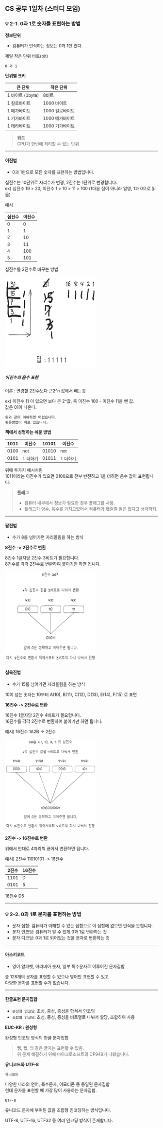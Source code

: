 ## CS 공부 1일차 (스터디 모임)

### 💡 2-1. 0과 1로 숫자를 표현하는 방법 

**정보단위**

- 컴퓨터가 인식하는 정보는 0과 1만 있다.

제일 작은 단위 비트(bit)
```
0 과 1 
```

**단위별 크키**

| 큰 단위          | 작은 단위      |
|---------------|------------|
| 1 바이트 (1byte) | 8비트        |
| 1 킬로바이트       | 1000 바이트   |
| 1 메가바이트       | 1000 킬로바이트 |
| 1 기가바이트       | 1000 메가바이트 |
| 1 테라바이트       | 1000 기가바이트 |

>**워드**\
> CPU가 한번에 처리할 수 있는 단위
---------------------------
#### 이진법

- 0과 1만으로 모든 숫자를 표현하는 방법입니다.

십진수는 10단위로 자리수가 변경, 2진수는 1단위로 변경합니다.\
ex) 십진수 19 > 20, 이진수 1 > 10 > 11 > 100 (1다음 십이 아니라 일영, 1과 0으로 읽음)

예시

| 십진수 | 이진수 |
|--------|--------|
| 0      | 0      |
| 1      | 1      |
| 2      | 10     |
| 3      | 11     |
| 4      | 100    |
| 5      | 101    |

십진수를 2진수로 바꾸는 방법

<img src="img/cs/chapter2/십진수를_2진수로.png" width="300" height="300" alt="">


##### 이진수의 음수 표현

이론 : 변경할 2진수보다 큰2^n 값에서 빼는것

ex) 이진수 11 이 있으면 보다 큰 2^값, 즉 이진수 100 - 이진수 11을 뺀 값.\
값은 01이 나온다.

```
위와 같이 이해하면 어렵습니다.
쉬운방법이 따로 있습니다.
```

**책에서 성명하는 쉬운 방법**

| 1011 | 이진수   | 10101 | 이진수   |
|------|-------|-------|-------|
| 0100 | not   | 01010 | not   |
| 0101 | 1 더하기 | 01011 | 1 더하기 |

위에 두가지 예시처럼\
1011이라는 이진수가 있으면 0100으로 전부 반전하고 1을 더하면 음수 값이 표현됩니다.

>**플래그**
> - 컴퓨터 내부에서 정보가 필요한 경우 플래그를 사용. 
> - 플래그가 양수, 음수를 가지고있어서 컴퓨터가 헷갈릴 일은 없다고 생각하자.
>



-------------------

#### 팔진법

- 수가 8를 넘어가면 자리올림을 하는 방식

**8진수 -> 2진수로 변환**

8진수 1글자당 2진수 3비트가 필요합니다.\
8진수를 각각 2진수로 변환하여 붙이기만 하면 됩니다.

<img src="img/cs/chapter2/8진수.png" width="300" height="300" alt="">




#### 십육진법

- 수가 15를 넘어가면 자리올림을 하는 방식

10이 넘는 숫자는 10부터 A(10), B(11), C(12), D(13), E(14), F(15) 로 표면

**16진수 -> 2진수로 변환**

16진수 1글자당 2진수 4비트가 필요합니다.\
16진수를 각각 2진수로 변환하여 붙이기만 하면 됩니다.


예시) 16진수 1A2B -> 2진수

<img src="img/cs/chapter2/16진수.png" width="300" height="300" alt="">



**2진수 -> 16진수로 변환**

위에서 반대로 4자리씩 끊어서 변환하면 됩니다.

예시) 2진수 11010101 ->  16진수


| 2진수  | 16진수 |
|------|------|
| 1101 | D    |
| 0101   | 5    |

16진수 D5

---------------------

### 💡 2-2. 0과 1로 문자를 표현하는 방법

- 문자 집합: 컴퓨터가 이해할 수 있는 집합으로 이 집합에 없으면 인식을 못힙니다.
- 문자 인코딩: 컴퓨터가 알 수 있게 0과 1로 변환하는 것
- 문자 디코딩: 0과 1로 되어있는 것을 문자로 변환하는 것

--------------------

#### 아스키코드

- 영어 알파벳, 아라비아 숫자, 일부 특수문자로 이루어진 문자집합

총 128개의 문자를 표현할 수 있으나 영어만 표현할 수 있고\
다양한 문자를 표현할 수가 없습니다.

---------------------

#### 한글표현 문자집합

- `완성형 인코딩`: 초성, 중성, 종성을 합쳐서 인코딩
- `조합협 인코딩`: 초성, 중성, 종성을 비트열로 나눠서 할당, 조합하여 사용

**EUC-KR : 완성형**

완성형 인코딩 방식의 한글 문자집합

> 쀍, 쀓, 믜 같은 글자는 표현할 수 없음.\
> 위 문제 해결하기 위해 마아크로소프트의 CP949가 나왔습니다.

**유니코드와 UTF-8**

`유니코드` 

다양한 나라의 언어, 특수문자, 이모티콘 등 통일된 문자집합\
현대 문자를 표현할 때 가장 많이 사용하는 문자집합.

`UTF-8` 

유니코드 문자에 부여된 값을 조합형 인코딩하는 방식입니다.

UTF-8, UTF-16, UTF32 등 여러 인코딩 방식이 존재합니다.


